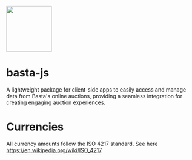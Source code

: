 <img
src="https://gist.githubusercontent.com/viktorbasta/d60b2555b30c415c8da7f4cc91282a7e/raw/84debc03b126793c193f40010388b1855aec1ad4/basta-labs-logo-horizontal.png"
height="120" />

# basta-js

A lightweight package for client-side apps to easily access and manage data from
Basta's online auctions, providing a seamless integration for creating engaging
auction experiences.

# Currencies

All currency amounts follow the ISO 4217 standard. See here
https://en.wikipedia.org/wiki/ISO_4217.
